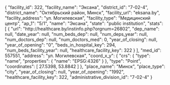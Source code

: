 {
    "facility_id": 322,
    "facility_name": "Эксана",
    "district_id": "7-02-4",
    "district_name": "Октябрьский район, Минск",
    "facility_url": "eksana.by",
    "facility_address": "ул. Могилевская",
    "facility_type": "Медицинский центр",
    "ap_1": "5\/1",
    "name": "Эксана",
    "state": "public institution",
    "stats": [
        {
            "url": "http:\/\/healthcare.by\/instinfo.php?orgnum=26802",
            "dep_name": null,
            "date_year": null,
            "num_beds_dep": null,
            "num_deps_year": null,
            "num_doctors_dep": null,
            "num_doctors_med": 0,
            "year_of_closing": null,
            "year_of_opening": "0",
            "beds_in_hospital_key": 294,
            "num_beds_facility_year": null,
            "healthcare_facility_key": 322
        }
    ],
    "med_id": 557551,
    "address": "ул. Могилевская",
    "coord_x_y": {
        "crs": {
            "type": "name",
            "properties": {
                "name": "EPSG:4326"
            }
        },
        "type": "Point",
        "coordinates": [
            27.5398,
            53.8842
        ]
    },
    "place_name": "Минск",
    "place_type": "city",
    "year_of_closing": null,
    "year_of_opening": "1992",
    "healthcare_facility_key": 322,
    "administrative_division_id": "7-02-4"
}